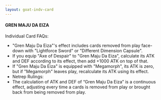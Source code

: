 ```yaml
---
layout: goat-indv-card
---
```


#### GREN MAJU DA EIZA

Individual Card FAQs:

*   "Gren Maju Da Eiza"'s effect includes cards removed from play face-down with "Lightforce Sword" or "Different Dimension Capsule".
*   If you equip "Axe of Despair" to "Gren Maju Da Eiza", calculate its ATK and DEF according to its effect, then add +1000 ATK on top of that.
*   If "Gren Maju Da Eiza" is equipped with "Megamorph", its ATK is zero, but if "Megamorph" leaves play, recalculate its ATK using its effect.
*   Netrep Rulings:
*   The calculation of ATK and DEF of “Gren Maju Da Eiza” is a continuous effect, adjusting every time a cards is removed from play or brought back from being removed from play.